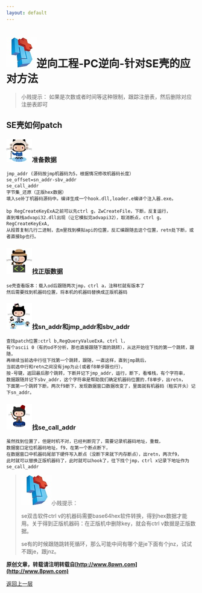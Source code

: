 ```yaml
---
layout: default
---
```

# ![](../img/hj.jpg)逆向工程-PC逆向-针对SE壳的应对方法
>小贱提示： 如果是次数或者时间等这种限制，跟踪注册表，然后删除对应注册表即可

## SE壳如何patch
### ![](../img/github24.png)准备数据
```
jmp_addr (源码按jmp机器码为5，根据情况修改机器码长度）
se_offset=sn_addr-sbv_addr
se_call_addr
字节集_还原（正版hex数据）
填入se补丁机器码源码中。编译生成一个hook.dll,loader.e编译个注入器.exe。

bp RegCreateKeyExA之前可以先ctrl g，ZwCreateFile，下断，反复运行，
直到堆栈advapi32.dll出现（让它模拟完advapi32），取消断点，ctrl g，RegCreateKeyExA,
从段首复制几行二进制，去m里找到模拟api的位置，反汇编跟随去这个位置，retn处下断，或者直接bp也行。
```
### ![](../img/github25.png)找正版数据
```
se壳查看版本：载入od后跟随两次jmp，ctrl a，注释栏就有版本了
然后需要找到机器码位置，将本机的机器码替换成正版机器码
```
### ![](../img/github26.png)找sn_addr和jmp_addr和sbv_addr
```
查找patch位置:ctrl b,RegQueryValueExA，ctrl l，
有个ascii 0（有的od不分析，那也直接跟随下面的跳转），从这开始往下找的第一个跳转，跟随，
再继续当前选中行往下找第一个跳转，跟随，一直这样，直到jmp跳后，
当前选中行和retn之间没有jmp为止(或者f8单步跟也行），
按-号键，返回最后那个跳转，下断并记下jmp_addr，运行，断下，看堆栈，有个字符串，
数据跟随并记下sbv_addr，这个字符串是帮助我们确定机器码位置的.f8单步，出retn，
下面第一个跳转下断，两次f9断下，发现数据窗口数据改变了，里面就有机器码（租实开头）记下sn_addr。
```
### ![](../img/github27.png)找se_call_addr
```
虽然找到位置了，但是时机不对，已经判断完了，需要记录机器码地址，重载，
数据窗口定位机器码地址，f9，在第一个断点断下，
在数据窗口中机器码尾部下硬件写入断点（没断下来就下内存断点），出retn，两次f9，
此时就可以替换正版机器码了，此时就可以hook了，往下找个jmp，ctrl x记录下地址作为se_call_addr
```

>![](../img/hj.jpg)小贱提示：
>
>se双击软件ctrl v的机器码需要base64hex软件转换，得到hex数据才能用。关于得到正版机器码：在正版机中删除key，就会有ctrl v数据是正版数据。
>
>se有的时候跟随跳转死循环，那么可能中间有哪个是je下面有个jnz，试试不跟je，跟jnz。

__原创文章，转载请注明转载自[http://www.8pwn.com](http://www.8pwn.com)__

[返回上一层](./reverse)
